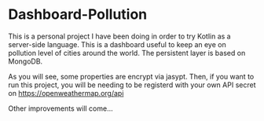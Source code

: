 # Dashboard-Pollution
This is a personal project I have been doing in order to try Kotlin as a server-side language.
This is a dashboard useful to keep an eye on pollution level of cities around the world.
The persistent layer is based on MongoDB.

As you will see, some properties are encrypt via jasypt.
Then, if you want to run this project, you will be needing to be registerd with your own API secret on https://openweathermap.org/api

Other improvements will come...